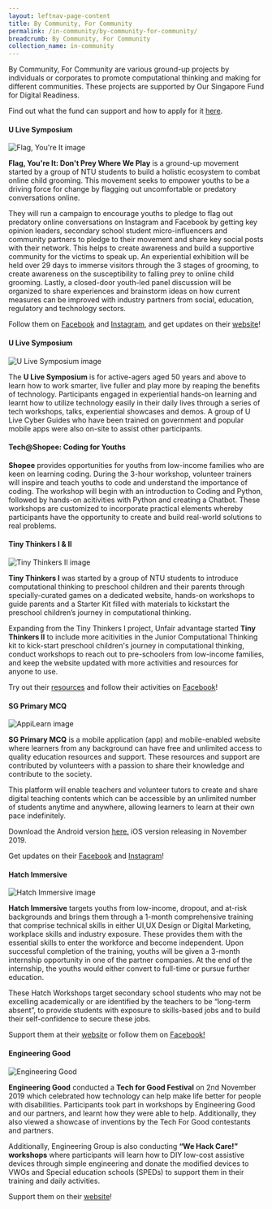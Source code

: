 ```yaml
---
layout: leftnav-page-content
title: By Community, For Community
permalink: /in-community/by-community-for-community/
breadcrumb: By Community, For Community
collection_name: in-community
---
```


By Community, For Community are various ground-up projects by individuals or corporates to promote computational thinking and making for different communities. These projects are supported by Our Singapore Fund for Digital Readiness. <br>

Find out what the fund can support and how to apply for it <a href="https://www.imda.gov.sg/programme-listing/our-singapore-fund-for-digital-readiness" target="_blank">here</a>. 


#### **U Live Symposium**

![Flag, You're It image](/images/in-community/overview/flag-youre-it-1a.png)

**Flag, You're It: Don't Prey Where We Play** is a ground-up movement started by a group of NTU students to build a holistic ecosystem to combat online child grooming. This movement seeks to empower youths to be a driving force for change by flagging out uncomfortable or predatory conversations online. 

They will run a campaign to encourage youths to pledge to flag out predatory online conversations on Instagram and Facebook by getting key opinion leaders, secondary school student micro-influencers and community partners to pledge to their movement and share key social posts with their network. This helps to create awareness and build a supportive community for the victims to speak up. An experiential exhibition will be held over 29 days to immerse visitors through the 3 stages of grooming, to create awareness on the susceptibility to falling prey to online child grooming. Lastly, a closed-door youth-led panel discussion will be organized to share experiences and brainstorm ideas on how current measures can be improved with industry partners from social, education, regulatory and technology sectors. 

Follow them on <a href="https://www.facebook.com/pg/flagyoureit/about/?ref=page_internal" target="_blank">Facebook</a> and <a href="https://www.instagram.com/flagyoureit/" target="_blank">Instagram</a>, and get updates on their <a href="https://www.flagyoureit.com/" target="_blank">website</a>! 


#### **U Live Symposium**

![U Live Symposium image](/images/in-community/overview/U-Live-Symposium-2.jpg)

The **U Live Symposium** is for active-agers aged 50 years and above to learn how to work smarter, live fuller and play more by reaping the benefits of technology. Participants engaged in experiential hands-on learning and learnt how to utilize technology easily in their daily lives through a series of tech workshops, talks, experiential showcases and demos. A group of U Live Cyber Guides who have been trained on government and popular mobile apps were also on-site to assist other participants. 


#### **Tech@Shopee: Coding for Youths**


**Shopee** provides opportunities for youths from low-income families who are keen on learning coding. During the 3-hour workshop, volunteer trainers will inspire and teach youths to code and understand the importance of coding. The workshop will begin with an introduction to Coding and Python, followed by hands-on acitivities with Python and creating a Chatbot. These workshops are customized to incorporate practical elements whereby participants have the opportunity to create and build real-world solutions to real problems. 



#### **Tiny Thinkers I & II**

![Tiny Thinkers II image](/images/in-community/overview/TinyThinkersII-6.jpg)


**Tiny Thinkers I** was started by a group of NTU students to introduce computational thinking to preschool children and their parents through specially-curated games on a dedicated website, hands-on workshops to guide parents and a Starter Kit filled with materials to kickstart the preschool children’s journey in computational thinking.  

Expanding from the Tiny Thinkers I project, Unfair advantage started **Tiny Thinkers II** to include more acitivities in the Junior Computational Thinking kit to kick-start preschool children's journey in computational thinking, conduct workshops to reach out to pre-schoolers from low-income families, and keep the website updated with more activities and resources for anyone to use.

Try out their <a href="https://www.tinythinkers.org/" target="_blank">resources</a> and follow their activities on <a href="https://www.facebook.com/tinythinkersSG/" target="_blank">Facebook</a>!


#### **SG Primary MCQ**

![AppiLearn image](/images/in-community/overview/AppiLearn-cropped.png)

**SG Primary MCQ** is a mobile application (app) and mobile-enabled website where learners from any background can have free and unlimited access to quality education resources and support. These resources and support are contributed by volunteers with a passion to share their knowledge and contribute to the society. 

This platform will enable teachers and volunteer tutors to create and share digital teaching contents which can be accessible by an unlimited number of students anytime and anywhere, allowing learners to learn at their own pace indefinitely.

Download the Android version <a href="https://play.google.com/store/apps/details?id=sg.primary.mcq" target="_blank">here.</a> iOS version releasing in November 2019.

Get updates on their <a href="https://www.facebook.com/BigImperfectFamily" target="_blank">Facebook</a> and <a href="https://www.instagram.com/bigimperfectfamily" target="_blank">Instagram</a>!


#### **Hatch Immersive**

![Hatch Immersive image](/images/in-community/overview/Hatch-Immersive-1.png)


**Hatch Immersive** targets youths from low-income, dropout, and at-risk backgrounds and brings them through a 1-month comprehensive training that comprise technical skills in either UI,UX Design or Digital Marketing, workplace skills and industry exposure. These provides them with the essential skills to enter the workforce and become independent. Upon successful completion of the training, youths will be given a 3-month internship opportunity in one of the partner companies. At the end of the internship, the youths would either convert to full-time or pursue further education. 

These Hatch Workshops target secondary school students who may not be excelling academically or are identified by the teachers to be “long-term absent”, to provide students with exposure to skills-based jobs and to build their self-confidence to secure these jobs.

Support them at their <a href="https://www.hatch.sg/" target="_blank">website</a> or follow them on <a href="https://www.facebook.com/hatchingnow/" target="_blank">Facebook!</a>


#### **Engineering Good**

![Engineering Good](/images/in-community/overview/Engineering-Good-4.png)


**Engineering Good** conducted a **Tech for Good Festival** on 2nd November 2019 which celebrated how technology can help make life better for people with disabilities. Participants took part in workshops by Engineering Good and our partners, and learnt how they were able to help. Additionally, they also viewed a showcase of inventions by the Tech For Good contestants and partners. 

Additionally, Engineering Group is also conducting **“We Hack Care!” workshops** where participants will learn how to DIY low-cost assistive devices through simple engineering and donate the modified devices to VWOs and Special education schools (SPEDs) to support them in their training and daily activities.

Support them on their <a href="http://engineeringgood.org/programmes/we-hack-care-workshops/" target="_blank">website</a>!
